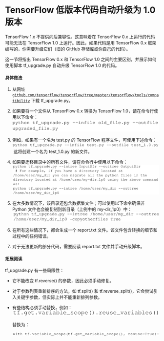 # TensorFlow 低版本代码自动升级为 1.0 版本

TensorFlow 1.x 不提供向后兼容性。这意味着在 TensorFlow 0.x 上运行的代码可能无法在 TensorFlow 1.0 上运行。因此，如果代码是用 TensorFlow 0.x 框架编写的，你需要升级它们（旧的 GitHub 存储库或你自己的代码）。

这一节将指出 TensorFlow 0.x 和 TensorFlow 1.0 之间的主要区别，并展示如何使用脚本 tf_upgrade.py 自动升级 TensorFlow 1.0 的代码。

#### 具体做法

1.  从网址 [`github.com/tensorflow/tensorflow/tree/master/tensorflow/tools/compatibility`](https://github.com/tensorflow/tensorflow/tree/master/tensorflow/tools/compatibility) 下载 tf_upgrade.py。
2.  如果要将一个文件从 TensorFlow 0.x 转换为 TensorFlow 1.0，请在命令行使用以下命令：
    ![](img/8d096faceaf329e93bbf32e48ca96864.jpg)

3.  例如，如果有一个名为 test.py 的 TensorFlow 程序文件，可使用下述命令：
    ![](img/df1448dc9b6bd8fd6d90fea0b0c7a3db.jpg)
     这将创建一个名为 test_1.0.py 的新文件。
4.  如果要迁移目录中的所有文件，请在命令行中使用以下命令：
    ![](img/5b0a85fe3f5d51b312316247ddc65e6a.jpg)

5.  在大多数情况下，该目录还包含数据集文件；可以使用以下命令确保非 Python 文件也会被复制到新目录（上例中的 my-dir_1p0）中：
    ![](img/c6e2eedeabc20cdad8168a103073d5f3.jpg)

6.  在所有这些情况下，都会生成一个 report.txt 文件。该文件包含转换的细节和过程中的任何错误。
7.  对于无法更新的部分代码，需要阅读 report.txt 文件并手动升级脚本。

#### 拓展阅读

tf_upgrade.py 有一些局限性：

*   它不能改变 tf.reverse() 的参数，因此必须手动修复。
*   对于参数列表重新排序的方法，如 tf.split() 和 tf.reverse_split()，它会尝试引入关键字参数，但实际上并不能重新排列参数。
*   有些结构必须手动替换，例如：
    ![](img/dfd68983f547ba4b18eec1e0a76cdc8b.jpg)

    替换为：

    ![](img/4e2df3109711f8379ae11b7151a42146.jpg)